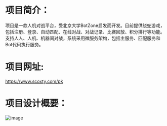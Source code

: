# 项目简介：
项目是一款人机对战平台，受北京大学BotZone启发而开发。目前提供绕蛇游戏，包括注册、登录、自动匹配、在线对战、对战记录、比赛回放、积分排行等功能。支持人人、人机、机器间对战，系统采用微服务架构，包括主服务、匹配服务和Bot代码执行服务。

# 项目网址:
https://www.scoxty.com/pk

# 项目设计概要：
![image](https://github.com/scoxty/Kob/assets/95528203/9d3c99a6-7119-407e-a487-a34aaf88765a)
